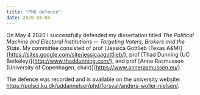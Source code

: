 ```yaml
---
title: "PhD defence"
date: 2020-04-04
---
```



On May 4 2020 I successfully defended my dissertation titled *The Political Machine and Electoral Institutions -- Targeting Voters, Brokers and the State*. My committee consisted of prof [Jessica Gottlieb (Texas A&M)]{https://sites.google.com/site/jessicaagottlieb/}, prof [Thad Dunning (UC Berkeley)]{http://www.thaddunning.com/}, and prof [Anne Rasmussen (University of Copenhagen, chair)]{https://www.annerasmussen.eu/}.

The defence was recorded and is available on the university website: https://polsci.ku.dk/uddannelser/phd/forsvar/anders-woller-nielsen/.
